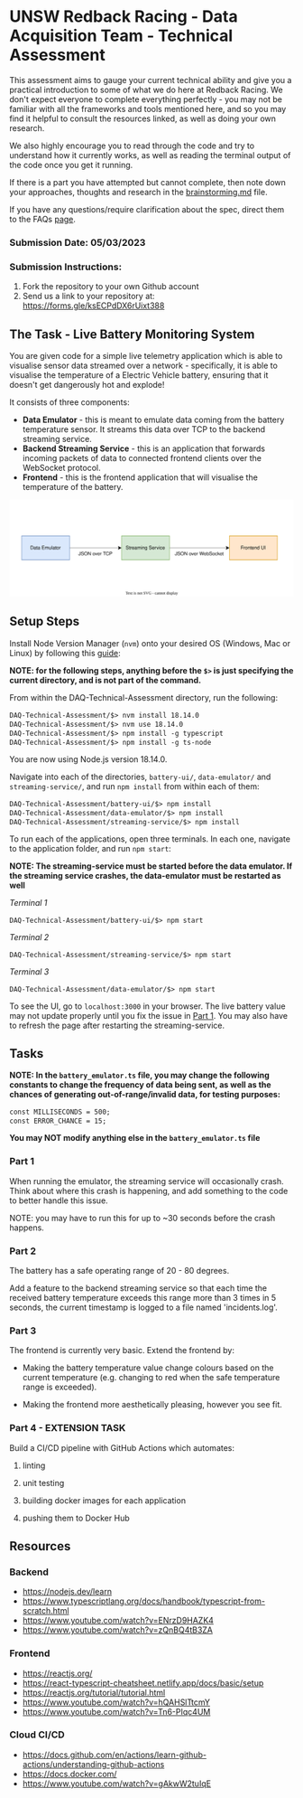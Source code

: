 # UNSW Redback Racing - Data Acquisition Team - Technical Assessment

This assessment aims to gauge your current technical ability and give you a practical introduction to some of what we do here at Redback Racing. 
We don't expect everyone to complete everything perfectly - you may not be familiar with all the frameworks and tools mentioned here, and so you may find it helpful to consult the resources linked, as well as doing your own research. 

We also highly encourage you to read through the code and try to understand how it currently works, as well as reading the terminal output of the code once you get it running.

If there is a part you have attempted but cannot complete, then note down your approaches, thoughts and research in the [brainstorming.md](./brainstorming.md) file.

If you have any questions/require clarification about the spec, direct them to the FAQs [page](https://docs.google.com/spreadsheets/d/1vl77OBlmlIJ3QawL0HUdfF573D8-kTrR7Xg4J3lh8Qg/edit?usp=sharing). 

### Submission Date: 05/03/2023

### Submission Instructions:

1. Fork the repository to your own Github account
2. Send us a link to your repository at: https://forms.gle/ksECPdDX6rUixt388

## The Task - Live Battery Monitoring System

You are given code for a simple live telemetry application which is able to visualise sensor data streamed over a network - specifically, it is able to visualise the temperature of a Electric Vehicle battery, ensuring that it doesn't get dangerously hot and explode!

It consists of three components:
* **Data Emulator** - this is meant to emulate data coming from the battery temperature sensor. It streams this data over TCP to the backend streaming service.
* **Backend Streaming Service** - this is an application that forwards incoming packets of data to connected frontend clients over the WebSocket protocol.
* **Frontend** - this is the frontend application that will visualise the temperature of the battery.


![system-flow](./system-flow.svg)


## Setup Steps

Install Node Version Manager (`nvm`) onto your desired OS (Windows, Mac or Linux) by following this [guide](https://www.freecodecamp.org/news/node-version-manager-nvm-install-guide/): 

**NOTE: for the following steps, anything before the `$>` is just specifying the current directory, and is not part of the command.**

From within the DAQ-Technical-Assessment directory, run the following:

```
DAQ-Technical-Assessment/$> nvm install 18.14.0
DAQ-Technical-Assessment/$> nvm use 18.14.0
DAQ-Technical-Assessment/$> npm install -g typescript
DAQ-Technical-Assessment/$> npm install -g ts-node
```

You are now using Node.js version 18.14.0.

Navigate into each of the directories, `battery-ui/`, `data-emulator/` and `streaming-service/`, and run `npm install` from within each of them:
```
DAQ-Technical-Assessment/battery-ui/$> npm install
DAQ-Technical-Assessment/data-emulator/$> npm install
DAQ-Technical-Assessment/streaming-service/$> npm install
```

To run each of the applications, open three terminals. In each one, navigate to the application folder, and run `npm start`:

**NOTE: The streaming-service must be started before the data emulator. If the streaming service crashes, the data-emulator must be restarted as well**

*Terminal 1*
```
DAQ-Technical-Assessment/battery-ui/$> npm start
```

*Terminal 2*
```
DAQ-Technical-Assessment/streaming-service/$> npm start
```

*Terminal 3*
```
DAQ-Technical-Assessment/data-emulator/$> npm start
```

To see the UI, go to `localhost:3000` in your browser. The live battery value may not update properly until you fix the issue in [Part 1](#part-1). You may also have to refresh the page after restarting the streaming-service.

## Tasks

**NOTE: In the `battery_emulator.ts` file, you may change the following constants to change the frequency of data being sent, as well as the chances of generating out-of-range/invalid data, for testing purposes:**

```
const MILLISECONDS = 500;
const ERROR_CHANCE = 15;
```

**You may NOT modify anything else in the `battery_emulator.ts` file**

### Part 1

When running the emulator, the streaming service will occasionally crash. Think about where this crash is happening, and add something to the code to better handle this issue.

NOTE: you may have to run this for up to ~30 seconds before the crash happens.

### Part 2

The battery has a safe operating range of 20 - 80 degrees. 

Add a feature to the backend streaming service so that each time the received battery temperature exceeds this range more than 3 times in 5 seconds, the current timestamp is logged to a file named 'incidents.log'.

### Part 3

The frontend is currently very basic. Extend the frontend by:

* Making the battery temperature value change colours based on the current temperature (e.g. changing to red when the safe temperature range is exceeded).
  
* Making the frontend more aesthetically pleasing, however you see fit.

### Part 4 - EXTENSION TASK

Build a CI/CD pipeline with GitHub Actions which automates:

1. linting

2. unit testing

3. building docker images for each application

4. pushing them to Docker Hub

## Resources 

### Backend 

 - https://nodejs.dev/learn 
 - https://www.typescriptlang.org/docs/handbook/typescript-from-scratch.html 
 - https://www.youtube.com/watch?v=ENrzD9HAZK4 
 - https://www.youtube.com/watch?v=zQnBQ4tB3ZA

### Frontend 

 - https://reactjs.org/ 
 - https://react-typescript-cheatsheet.netlify.app/docs/basic/setup 
 - https://reactjs.org/tutorial/tutorial.html
 - https://www.youtube.com/watch?v=hQAHSlTtcmY 
 - https://www.youtube.com/watch?v=Tn6-PIqc4UM

### Cloud CI/CD

 - https://docs.github.com/en/actions/learn-github-actions/understanding-github-actions
 - https://docs.docker.com/
 - https://www.youtube.com/watch?v=gAkwW2tuIqE


